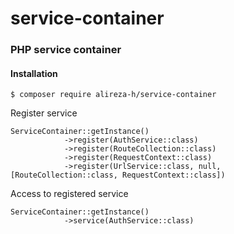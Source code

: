 # service-container

### PHP service container


#### Installation

```
$ composer require alireza-h/service-container
```



Register service

```
ServiceContainer::getInstance()
            ->register(AuthService::class)
            ->register(RouteCollection::class)
            ->register(RequestContext::class)
            ->register(UrlService::class, null, [RouteCollection::class, RequestContext::class])
```

Access to registered service
```
ServiceContainer::getInstance()
            ->service(AuthService::class)
```
